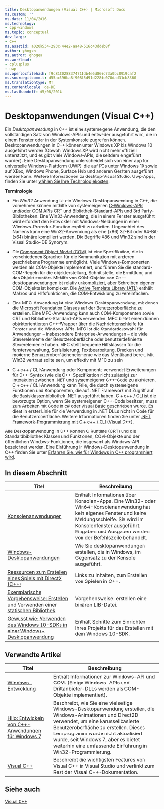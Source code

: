 ```yaml
---
title: Desktopanwendungen (Visual C++) | Microsoft Docs
ms.custom: ''
ms.date: 11/04/2016
ms.technology:
- cpp-windows
ms.topic: conceptual
dev_langs:
- C++
ms.assetid: a020b534-293c-44e2-aa48-516c43ddeb8f
author: ghogen
ms.author: ghogen
ms.workload:
- cplusplus
- uwp
ms.openlocfilehash: f9c8180288374711db4e6d866c73a0bc8919caf2
ms.sourcegitcommit: d55ac596ba8f908f5d91d228dc070dad31cb8360
ms.translationtype: MT
ms.contentlocale: de-DE
ms.lasthandoff: 05/08/2018
---
```

# <a name="desktop-applications-visual-c"></a>Desktopanwendungen (Visual C++)
Ein *Desktopanwendung* in C++ ist eine systemeigene Anwendung, die den vollständigen Satz von Windows-APIs und entweder ausgeführt wird, die in einem Fenster oder in der Systemkonsole zugreifen können. Desktopanwendungen in C++ können unter Windows XP bis Windows 10 ausgeführt werden (Obwohl Windows XP wird nicht mehr offiziell unterstützt, und es gibt viele Windows-APIs, die seitdem eingeführt wurden).   Eine Desktopanwendung unterscheidet sich von einer app für universelle Windows-Plattform (UWP), die auf PCs unter Windows 10 sowie auf XBox, Windows Phone, Surface Hub und anderen Geräten ausgeführt werden kann. Weitere Informationen zu desktop-Visual Studio. Uwp-Apps, finden Sie unter [wählen Sie Ihre Technologiekosten](https://msdn.microsoft.com/en-us/library/windows/desktop/dn614993\(v=vs.85\).aspx).  
  
 **Terminologie**  
  
-   Ein *Win32* Anwendung ist ein Windows-Desktopanwendung in C++, die vornehmen können mithilfe von systemeigenen [C-Windows-APIs und/oder COM APIs](https://msdn.microsoft.com/en-us/library/windows/desktop/ff818516\(v=vs.85\).aspx) CRT und Bibliothek-Standard-APIs und 3rd Party-Bibliotheken. Eine Win32-Anwendung, die in einem Fenster ausgeführt wird erfordert den Entwickler mit Windows-Meldungen in einer Windows-Prozedur-Funktion explizit zu arbeiten. Ungeachtet des Namens kann eine Win32-Anwendung als eine (x86) 32-Bit oder 64-Bit-(x64) binäre kompiliert werden. Die Begriffe X86 und Win32 sind in der Visual Studio-IDE Synonym.  
  
-   Die [Component Object Model (COM)](https://msdn.microsoft.com/en-us/library/windows/desktop/ms694363\(v=vs.85\).aspx) ist eine Spezifikation, die in verschiedenen Sprachen für die Kommunikation mit anderen geschriebene Programme ermöglicht. Viele Windows-Komponenten werden als COM-Objekte implementiert, und führen Sie die standard-COM-Regeln für die objekterstellung, Schnittstelle, die Ermittlung und das Objekt zerstört.  Mithilfe von COM-Objekte von C++-desktopanwendungen ist relativ unkompliziert, aber Schreiben eigener COM-Objekts ist komplexer. Die [Active Template Library (ATL)](../atl/atl-com-desktop-components.md) enthält Makros und Hilfsfunktionen, die COM-Entwicklung zu vereinfachen.  
  
-   Eine MFC-Anwendung ist eine Windows-Desktopanwendung, mit denen die [Microsoft Foundation Classes](../mfc/mfc-desktop-applications.md) auf der Benutzeroberfläche zu erstellen. Eine MFC-Anwendung kann auch COM-Komponenten sowie CRT und Bibliothek-Standard-APIs verwenden. MFC bietet einen dünnen objektorientierten C++-Wrapper über die Nachrichtenschleife für Fenster und die Windows-APIs. MFC ist die Standardauswahl für Anwendungen – insbesondere Enterprise-Anwendungen – die viele Steuerelemente der Benutzeroberfläche oder benutzerdefinierte Steuerelemente haben. MFC stellt bequeme Hilfsklassen für die fensterverwaltung, Serialisierung, Textbearbeitung, Drucken und moderne Benutzeroberflächenelemente wie das Menüband bereit. Mit Win32 vertraut sollte sein, um effektiv mit MFC zu sein.  
  
-   C + c++ / CLI-Anwendung oder Komponente verwendet Erweiterungen für C++-Syntax (wie die C++-Spezifikation nicht zulässig) zur Interaktion zwischen .NET und systemeigener C++-Code zu aktivieren.  C + c++ / CLI-Anwendung kann Teile, die durch systemeigene Funktionen und Komponenten, die auf .NET Framework mit Zugriff auf die Basisklassenbibliothek .NET ausgeführt haben. C + c++ / CLI ist die bevorzugte Option, wenn Sie systemeigenen C++-Code besitzen, muss zum Arbeiten mit Code in c# oder Visual Basic geschrieben wurde. Es dient in erster Linie für die Verwendung in .NET DLLs nicht in Code für die Benutzeroberfläche. Weitere Informationen finden Sie unter [.NET Framework-Programmierung mit C + c++ / CLI (Visual C++)](../dotnet/dotnet-programming-with-cpp-cli-visual-cpp.md).  
  
 Alle Desktopanwendung in C++ können C Runtime (CRT) und die Standardbibliothek Klassen und Funktionen, COM-Objekte und der öffentlichen Windows-Funktionen, die insgesamt als Windows-API bezeichnet werden. Eine Einführung in Windows-Desktopanwendung in C++ finden Sie unter [Erfahren Sie, wie für Windows in C++ programmiert wird](http://go.microsoft.com/fwlink/p/?LinkId=262281).  
  
## <a name="in-this-section"></a>In diesem Abschnitt  
  
|Titel|Beschreibung|  
|-----------|-----------------|  
|[Konsolenanwendungen](../windows/console-applications-in-visual-cpp.md)|Enthält Informationen über Konsolen-Apps. Eine Win32- oder Win64-Konsolenanwendung hat kein eigenes Fenster und keine Meldungsschleife. Sie wird im Konsolenfenster ausgeführt. Eingaben und Ausgaben werden von der Befehlszeile behandelt.|  
|[Windows-Desktopanwendungen](../windows/windows-desktop-applications-cpp.md)|Wie Sie desktopanwendungen erstellen, die in Windows, im Gegensatz zu der Konsole ausgeführt.|  
|[Ressourcen zum Erstellen eines Spiels mit DirectX (C++)](../windows/resources-for-creating-a-game-using-directx.md)|Links zu Inhalten, zum Erstellen von Spielen in C++.|  
|[Exemplarische Vorgehensweise: Erstellen und Verwenden einer statischen Bibliothek](../windows/walkthrough-creating-and-using-a-static-library-cpp.md)|Vorgehensweise: erstellen eine binären LIB-Datei.|  
|[Gewusst wie: Verwenden des Windows 10-SDKs in einer Windows-Desktopanwendung](../windows/how-to-use-the-windows-10-sdk-in-a-windows-desktop-application.md)|Enthält Schritte zum Einrichten Ihres Projekts für das Erstellen mit dem Windows 10-SDK.|  
  
## <a name="related-articles"></a>Verwandte Artikel  
  
|Titel|Beschreibung|  
|-----------|-----------------|  
|[Windows-Entwicklung](http://go.microsoft.com/fwlink/p/?LinkId=262282)|Enthält Informationen zur Windows-API und COM. (Einige Windows-APIs und Drittanbieter-DLLs werden als COM-Objekte implementiert).|  
|[Hilo: Entwickeln von C++-Anwendungen für Windows 7](http://go.microsoft.com/fwlink/p/?LinkId=262284)|Beschreibt, wie Sie eine vielseitige Windows-Desktopanwendung erstellen, die Windows-Animationen und Direct2D verwendet, um eine karussellbasierte Benutzeroberfläche zu erstellen.  Dieses Lernprogramm wurde nicht aktualisiert wurde, seit Windows 7, aber es bietet weiterhin eine umfassende Einführung in Win32-Programmierung.|  
|[Visual C++](../visual-cpp-in-visual-studio.md)|Beschreibt die wichtigsten Features von Visual C++ in Visual Studio und verlinkt zum Rest der Visual C++-Dokumentation.|  
  
## <a name="see-also"></a>Siehe auch  
 [Visual C++](../visual-cpp-in-visual-studio.md)
